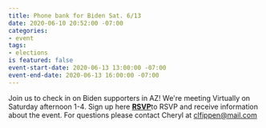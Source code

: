 ```yaml
---
title: Phone bank for Biden Sat. 6/13
date: 2020-06-10 20:52:00 -07:00
categories:
- event
tags:
- elections
is featured: false
event-start-date: 2020-06-13 13:00:00 -07:00
event-end-date: 2020-06-13 16:00:00 -07:00
---
```


Join us to check in on Biden supporters in AZ! 
We're meeting Virtually on Saturday afternoon 1-4.  Sign up here [**RSVP**](https://docs.google.com/forms/d/e/1FAIpQLScMZi69Gx2SNpSOaufNXkq6qG3UELt1i0Eqm55q08CzqMRzmQ/viewform)to RSVP and receive information about the event. For questions please contact Cheryl at clfippen@mail.com
